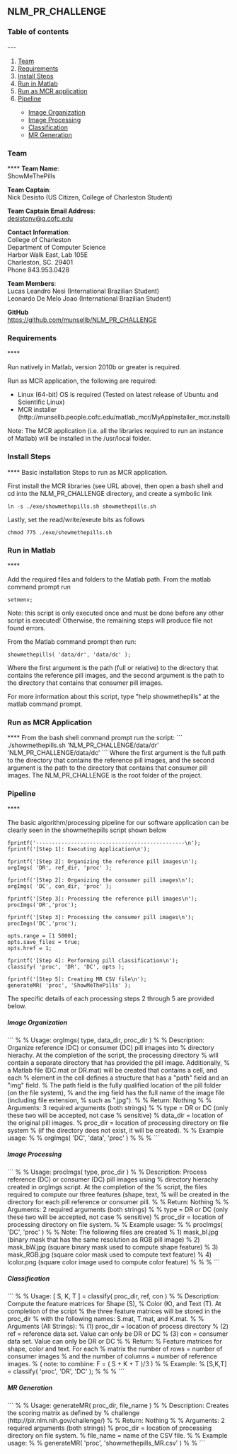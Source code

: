## NLM_PR_CHALLENGE

<h3> Table of contents </h3>
---
<ol>
<li><a href="https://github.com/munsellb/NLM_PR_CHALLENGE/blob/master/README.md#team">Team</a></li>
<li><a href="https://github.com/munsellb/NLM_PR_CHALLENGE/blob/master/README.md#requirements">Requirements</a></li>
<li><a href="https://github.com/munsellb/NLM_PR_CHALLENGE/blob/master/README.md#install-steps">Install Steps</a></li>
<li><a href="https://github.com/munsellb/NLM_PR_CHALLENGE/blob/master/README.md#run-in-matlab">Run in Matlab</a></li>
<li><a href="https://github.com/munsellb/NLM_PR_CHALLENGE/blob/master/README.md#run-as-mcr-application">Run as MCR application</a></li>
<li><a href="https://github.com/munsellb/NLM_PR_CHALLENGE/blob/master/README.md#pipeline">Pipeline</a></li>
<ul>
<li><a href="https://github.com/munsellb/NLM_PR_CHALLENGE/blob/master/README.md#image-organization">Image Organization</a></li> 
<li><a href="https://github.com/munsellb/NLM_PR_CHALLENGE/blob/master/README.md#image-processing">Image Processing</a></li>
<li><a href="https://github.com/munsellb/NLM_PR_CHALLENGE/blob/master/README.md#classification">Classification</a></li>
<li><a href="https://github.com/munsellb/NLM_PR_CHALLENGE/blob/master/README.md#mr-generation">MR Generation</a></li>
</ul>
</ol>


<h3>Team</h3>
****
<b>Team Name</b>: </br>
ShowMeThePills </br>

<b>Team Captain</b>: </br>
Nick Desisto (US Citizen, College of Charleston Student) </br>

<b>Team Captain Email Address</b>: </br>
desistonv@g.cofc.edu </br>

<b>Contact Information</b>: </br>
College of Charleston  </br>
Department of Computer Science  </br>
Harbor Walk East, Lab 105E  </br>
Charleston, SC. 29401  </br>
Phone 843.953.0428 </br>

<b>Team Members</b>:  </br>
Lucas Leandro Nesi (International Brazilian Student)  </br>
Leonardo De Melo Joao  (International Brazilian Student)  </br>

<b>GitHub</b> </br>
https://github.com/munsellb/NLM_PR_CHALLENGE

<h3>Requirements</h3>
****

Run natively in Matlab, version 2010b or greater is required.

Run as MCR application, the following are required:
<ul>
    <li>Linux (64-bit) OS is required (Tested on latest release of Ubuntu and Scientific Linux)</li>
    <li>MCR installer (http://munsellb.people.cofc.edu/matlab_mcr/MyAppInstaller_mcr.install)</li>
</ul>

Note: The MCR application (i.e. all the libraries required 
to run an instance of Matlab) will be installed in the /usr/local 
folder.

<h3>Install Steps</h3>
****
Basic installation Steps to run as MCR application.

First install the MCR libraries (see URL above), then open 
a bash shell and cd into the NLM_PR_CHALLENGE directory, 
and create a symbolic link
```
ln -s ./exe/showmethepills.sh showmethepills.sh
```
Lastly, set the read/write/exeute bits as follows
```
chmod 775 ./exe/showmethepills.sh
```

<h3>Run in Matlab</h3>
****

Add the required files and folders to the Matlab path. 
From the matlab command prompt run
```
setmenv;
```
Note: this script is only executed once and must be done 
before any other script is executed! Otherwise, the remaining 
steps will produce file not found errors.

From the Matlab command prompt then run:
```
showmethepills( 'data/dr', 'data/dc' );
```
Where the first argument is the path (full or relative) 
to the directory that contains the reference pill images, 
and the second argument is the path to the directory that 
contains that consumer pill images. 

For more information about this script, type "help showmethepills" 
at the matlab command prompt.

<h3>Run as MCR Application</h3>
****
From the bash shell command prompt run the script:
```
./showmethepills.sh 'NLM_PR_CHALLENGE/data/dr' 'NLM_PR_CHALLENGE/data/dc'
```
Where the first argument is the full path to the directory 
that contains the reference pill images, and the second argument 
is the path to the directory that contains that consumer pill 
images. The NLM_PR_CHALLENGE is the root folder of the project.


<h3>Pipeline</h3>
****

The basic algorithm/processing pipeline for our software 
application can be clearly seen in the showmethepills script 
shown below

```
fprintf('-----------------------------------------------\n');
fprintf('[Step 1]: Executing Application\n');

fprintf('[Step 2]: Organizing the reference pill images\n');
orgImgs( 'DR', ref_dir, 'proc' );

fprintf('[Step 2]: Organizing the consumer pill images\n');
orgImgs( 'DC', con_dir, 'proc' );

fprintf('[Step 3]: Processing the reference pill images\n');
procImgs('DR','proc');

fprintf('[Step 3]: Processing the consumer pill images\n');
procImgs('DC','proc');

opts.range = [1 5000];
opts.save_files = true;
opts.href = 1;

fprintf('[Step 4]: Performing pill classification\n');
classify( 'proc', 'DR', 'DC', opts );

fprintf('[Step 5]: Creating MR CSV file\n');
generateMR( 'proc', 'ShowMeThePills' );
```
The specific details of each processing steps 2 through 5 are provided below.

<h5>Image Organization</h5> 
```
%
%   Usage: orgImgs( type, data_dir, proc_dir )
%
%   Description: Organize reference (DC) or consumer (DC) pill images into 
%   directory hierachy. At the completion of the script, the processing directory 
%   will contain a separate directory that has provided the pill image. Additionally, 
%   a Matlab file (DC.mat or DR.mat) will be created that contains a cell, and each 
%   element in the cell defines a structure that has a "path" field and an "img" field. 
%   The path field is the fully qualified location of the pill folder (on the file system), 
%   and the img field has the full name of the image file (including file extension, 
%   such as ".jpg").
%
%   Return: Nothing
%
%   Arguments: 3 required arguments (both strings)
%              
%              type = DR or DC (only these two will be accepted, not case
%              sensitive)
%              data_dir = location of the original pill images.
%              proc_dir = location of processing directory on file system
%              (if the directory does not exist, it will be created).
%
%   Example usage:
%   
%               orgImgs( 'DC', 'data', 'proc' )
%
%
%
```
<h5>Image Processing</h5>
```
%
%   Usage: procImgs( type, proc_dir )
%
%   Description: Process reference (DC) or consumer (DC) pill images using 
%   directory hierachy created in orgImgs script. At the completion of the 
%	script, the files required to compute our three features (shape, text, 
%	will be created in the directory for each pill reference or consumer pill.
%
%   Return: Nothing
%
%   Arguments: 2 required arguments (both strings)
%              
%              type = DR or DC (only these two will be accepted, not case
%              sensitive)
%              proc_dir = location of processing directory on file system.
%
%   Example usage:
%   
%               procImgs( 'DC', 'proc' )
%
%	Note: The following files are created
%		1) mask_bI.jpg (binary mask that has the same resolution as RGB pill image)
%		2) mask_bW.jpg (square binary mask used to compute shape feature)
%		3) mask_RGB.jpg (square color mask used to compute text feature)
%		4) lcolor.png (square color image used to compute color feature)
%
%	
%
```

<h5>Classification</h5>
```
%
%   Usage: [ S, K, T ] = classify( proc_dir, ref, con )
%
%   Description: Compute the feature matrices for Shape (S),
%   Color (K), and Text (T). At completion of the script 
%   the three feature matrices will be stored in the proc_dir
%   with the following names: S.mat, T.mat, and K.mat.
%
%   Arguments (All Strings): 
%       (1) proc_dir = location of process directory
%       (2) ref = reference data set. Value can only be DR or DC
%       (3) con = consumer data set. Value can only be DR or DC
%
%   Return:
%       Feature matrices for shape, color and text. For each 
%       matrix the number of rows = number of consumer images
%       and the number of columns = number of reference images.
%       ( note: to combine: F = ( S + K + T )/3 )
%
%   Example:
%       [S,K,T] = classify( 'proc', 'DR', 'DC' );
%
%
%
```

<h5>MR Generation</h5>
```
%
%   Usage: generateMR( proc_dir, file_name )
%
%   Description: Creates the scoring matrix as defined by 
%   challenge (http://pir.nlm.nih.gov/challenge/)
%
%   Return: Nothing
%
%   Arguments: 2 required arguments (both strings)
%            	proc_dir = location of processing directory on file system.
%		file_name = name of the CSV file.
%
%   Example usage:
%   
%               generateMR( 'proc', 'showmethepills_MR.csv' )
%
%
```
